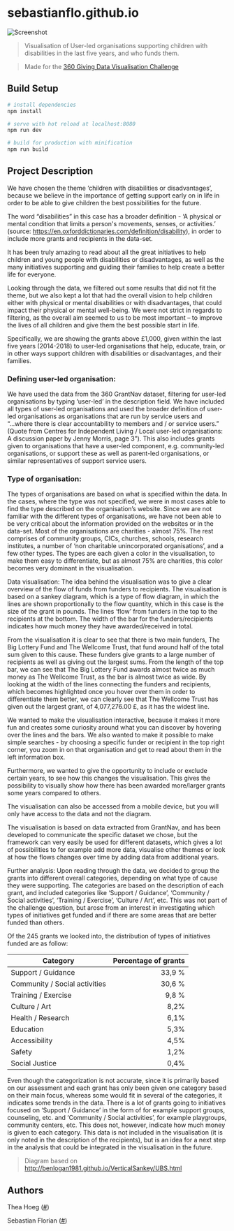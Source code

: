 # sebastianflo.github.io

![Screenshot](src/assets/screenshot.jpg?raw=true "Screenshot")


> Visualisation of User-led organisations supporting children with disabilities in the last five years, and who funds them.

> Made for the [360 Giving Data Visualisation Challenge](https://challenge.threesixtygiving.org/)

## Build Setup

``` bash
# install dependencies
npm install

# serve with hot reload at localhost:8080
npm run dev

# build for production with minification
npm run build
```

## Project Description
We have chosen the theme ‘children with disabilities or disadvantages’, because we believe in the importance of getting support early on in life in order to be able to give children the best possibilities for the future.

The word “disabilities” in this case has a broader definition - ‘A physical or mental condition that limits a person's movements, senses, or activities.’ (source: https://en.oxforddictionaries.com/definition/disability), in order to include more grants and recipients in the data-set.

It has been truly amazing to read about all the great initiatives to help children and young people with disabilities or disadvantages, as well as the many initiatives supporting and guiding their families to help create a better life for everyone.

Looking through the data, we filtered out some results that did not fit the theme, but we also kept a lot that had the overall vision to help children either with physical or mental disabilities or with disadvantages, that could impact their physical or mental well-being. We were not strict in regards to filtering, as the overall aim seemed to us to be most important – to improve the lives of all children and give them the best possible start in life.

Specifically, we are showing the grants above £1,000, given within the last five years (2014-2018) to user-led organisations that help, educate, train, or in other ways support children with disabilities or disadvantages, and their families.

### Defining user-led organisation:
We have used the data from the 360 GrantNav dataset, filtering for user-led organisations by typing ‘user-led’ in the description field. We have included all types of user-led organisations and used the broader definition of user-led organisations as organisations that are run by service users and “...where there is clear accountability to members and / or service users.” (Quote from Centres for Independent Living / Local user-led organisations: A discussion paper by Jenny Morris, page 3”). This also includes grants given to organisations that have a user-led component, e.g. community-led organisations, or support these as well as parent-led organisations, or similar representatives of support service users.

### Type of organisation:
The types of organisations are based on what is specified within the data. In the cases, where the type was not specified, we were in most cases able to find the type described on the organisation’s website. Since we are not familiar with the different types of organisations, we have not been able to be very critical about the information provided on the websites or in the data-set.
Most of the organisations are charities - almost 75%. The rest comprises of community groups, CICs, churches, schools, research institutes, a number of ‘non charitable unincorporated organisations’, and a few other types. The types are each given a color in the visualisation, to make them easy to differentiate, but as almost 75% are charities, this color becomes very dominant in the visualisation.

Data visualisation:
The idea behind the visualisation was to give a clear overview of the flow of funds from funders to recipients. The visualisation is based on a sankey diagram, which is a type of flow diagram, in which the lines are shown proportionally to the flow quantity, which in this case is the size of the grant in pounds. The lines ‘flow’ from funders in the top to the recipients at the bottom. The width of the bar for the funders/recipients indicates how much money they have awarded/received in total.

From the visualisation it is clear to see that there is two main funders, The Big Lottery Fund and The Wellcome Trust, that fund around half of the total sum given to this cause. These funders give grants to a large number of recipients as well as giving out the largest sums. From the length of the top bar, we can see that The Big Lottery Fund awards almost twice as much money as The Wellcome Trust, as the bar is almost twice as wide. By looking at the width of the lines connecting the funders and recipients, which becomes highlighted once you hover over them in order to differentiate them better, we can clearly see that The Wellcome Trust has given out the largest grant, of 4,077,276.00 £, as it has the widest line.

We wanted to make the visualisation interactive, because it makes it more fun and creates some curiosity around what you can discover by hovering over the lines and the bars. We also wanted to make it possible to make simple searches - by choosing a specific funder or recipient in the top right corner, you zoom in on that organisation and get to read about them in the left information box.

Furthermore, we wanted to give the opportunity to include or exclude certain years, to see how this changes the visualisation. This gives the possibility to visually show how there has been awarded more/larger grants some years compared to others.

The visualisation can also be accessed from a mobile device, but you will only have access to the data and not the diagram.

The visualisation is based on data extracted from GrantNav, and has been developed to communicate the specific dataset we chose, but the framework can very easily be used for different datasets, which gives a lot of possibilities to for example add more data, visualise other themes or look at how the flows changes over time by adding data from additional years.

Further analysis:
Upon reading through the data, we decided to group the grants into different overall categories, depending on what type of cause they were supporting. The categories are based on the description of each grant, and included categories like ‘Support / Guidance’, ‘Community / Social activities’, ‘Training / Exercise’, ‘Culture / Art’, etc.
This was not part of the challenge question, but arose from an interest in investigating which types of initiatives get funded and if there are some areas that are better funded than others.

Of the 245 grants we looked into, the distribution of types of initiatives funded are as follow:

| Category | Percentage of grants |
| ------------- | -----:|
| Support / Guidance | 33,9 %
| Community / Social activities | 30,6 %
| Training / Exercise | 9,8 %
| Culture / Art | 8,2%
| Health / Research | 6,1%
| Education | 5,3%
| Accessibility | 4,5%
| Safety | 1,2%
| Social Justice | 0,4%

Even though the categorization is not accurate, since it is primarily based on our assessment and each grant has only been given one category based on their main focus, whereas some would fit in several of the categories, it indicates some trends in the data. There is a lot of grants going to initiatives focused on ‘Support / Guidance’ in the form of for example support groups, counseling, etc. and ‘Community / Social activities’, for example playgroups, community centers, etc. This does not, however, indicate how much money is given to each category. This data is not included in the visualisation (it is only noted in the description of the recipients), but is an idea for a next step in the analysis that could be integrated in the visualisation in the future.

> Diagram based on http://benlogan1981.github.io/VerticalSankey/UBS.html

## Authors
Thea Hoeg ([#](http://theahoeg.com))

Sebastian Florian ([#](https://github.com/SebastianFlo/SebastianFlo.github.io))
